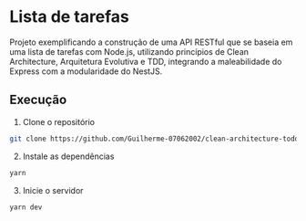 # Lista de tarefas

Projeto exemplificando a construção de uma API RESTful que se baseia em uma lista de tarefas com Node.js, utilizando princípios de Clean Architecture, Arquitetura Evolutiva e TDD, integrando a maleabilidade do Express com a modularidade do NestJS. 

## Execução

1. Clone o repositório

```bash
git clone https://github.com/Guilherme-07062002/clean-architecture-todo-list.git
```

2. Instale as dependências

```bash
yarn
```

3. Inicie o servidor

```bash
yarn dev
```


